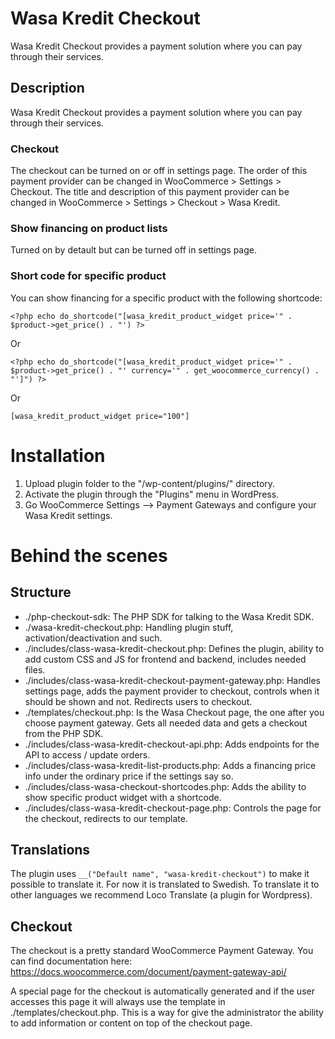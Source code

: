 # Wasa Kredit Checkout

Wasa Kredit Checkout provides a payment solution where you can pay through their services.

## Description

Wasa Kredit Checkout provides a payment solution where you can pay through their services.

### Checkout

The checkout can be turned on or off in settings page.
The order of this payment provider can be changed in WooCommerce > Settings > Checkout.
The title and description of this payment provider can be changed in WooCommerce > Settings > Checkout > Wasa Kredit.

### Show financing on product lists

Turned on by detault but can be turned off in settings page.

### Short code for specific product

You can show financing for a specific product with the following shortcode:

`<?php echo do_shortcode("[wasa_kredit_product_widget price='" . $product->get_price() . "') ?>`

Or

`<?php echo do_shortcode("[wasa_kredit_product_widget price='" . $product->get_price() . "' currency='" . get_woocommerce_currency() . "']") ?>`

Or

`[wasa_kredit_product_widget price="100"]`

# Installation

1. Upload plugin folder to the "/wp-content/plugins/" directory.
2. Activate the plugin through the "Plugins" menu in WordPress.
3. Go WooCommerce Settings –> Payment Gateways and configure your Wasa Kredit settings.

# Behind the scenes

## Structure

* ./php-checkout-sdk: The PHP SDK for talking to the Wasa Kredit SDK.
* ./wasa-kredit-checkout.php: Handling plugin stuff, activation/deactivation and such.
* ./includes/class-wasa-kredit-checkout.php: Defines the plugin, ability to add custom CSS and JS for frontend and backend, includes needed files.
* ./includes/class-wasa-kredit-checkout-payment-gateway.php: Handles settings page, adds the payment provider to checkout, controls when it should be shown and not. Redirects users to checkout.
* ./templates/checkout.php: Is the Wasa Checkout page, the one after you choose payment gateway. Gets all needed data and gets a checkout from the PHP SDK.
* ./includes/class-wasa-kredit-checkout-api.php: Adds endpoints for the API to access / update orders.
* ./includes/class-wasa-kredit-list-products.php: Adds a financing price info under the ordinary price if the settings say so.
* ./includes/class-wasa-checkout-shortcodes.php: Adds the ability to show specific product widget with a shortcode.
* ./includes/class-wasa-kredit-checkout-page.php: Controls the page for the checkout, redirects to our template.

## Translations

The plugin uses `__("Default name", "wasa-kredit-checkout")` to make it possible to translate it.
For now it is translated to Swedish. To translate it to other languages we recommend Loco Translate (a plugin for Wordpress).

## Checkout

The checkout is a pretty standard WooCommerce Payment Gateway. You can find documentation here:
https://docs.woocommerce.com/document/payment-gateway-api/

A special page for the checkout is automatically generated and if the user accesses this page it will
always use the template in ./templates/checkout.php. This is a way for give the administrator the ability
to add information or content on top of the checkout page.

